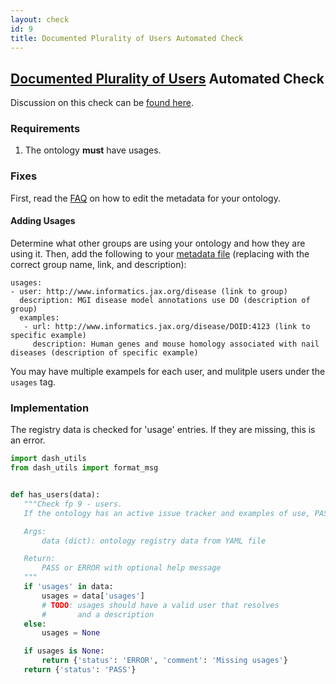 ```yaml
---
layout: check
id: 9
title: Documented Plurality of Users Automated Check
---
```


## [Documented Plurality of Users](http://obofoundry.org/principles/fp-009-users.html) Automated Check

Discussion on this check can be [found here](https://github.com/OBOFoundry/OBOFoundry.github.io/issues/1008).

### Requirements
1. The ontology **must** have usages.

### Fixes
First, read the [FAQ](http://obofoundry.github.io/faq/how-do-i-edit-metadata.html) on how to edit the metadata for your ontology.

#### Adding Usages
Determine what other groups are using your ontology and how they are using it. Then, add the following to your [metadata file](https://github.com/OBOFoundry/OBOFoundry.github.io/tree/master/ontology) (replacing with the correct group name, link, and description):
```
usages:
- user: http://www.informatics.jax.org/disease (link to group)
  description: MGI disease model annotations use DO (description of group)
  examples:
   - url: http://www.informatics.jax.org/disease/DOID:4123 (link to specific example)
     description: Human genes and mouse homology associated with nail diseases (description of specific example)
```
You may have multiple exampels for each user, and mulitple users under the `usages` tag.

### Implementation
The registry data is checked for 'usage' entries. If they are missing, this is an error.

```python
import dash_utils
from dash_utils import format_msg


def has_users(data):
   """Check fp 9 - users.
   If the ontology has an active issue tracker and examples of use, PASS.

   Args:
       data (dict): ontology registry data from YAML file

   Return:
       PASS or ERROR with optional help message
   """
   if 'usages' in data:
       usages = data['usages']
       # TODO: usages should have a valid user that resolves
       #       and a description
   else:
       usages = None

   if usages is None:
       return {'status': 'ERROR', 'comment': 'Missing usages'}
   return {'status': 'PASS'}
```

